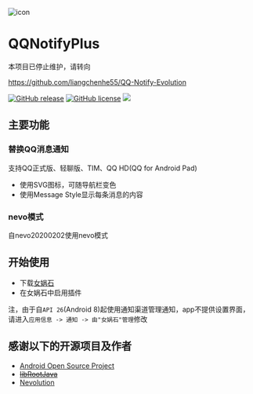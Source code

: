 ![icon](./app/src/main/ic_launcher-web.png)
# QQNotifyPlus
本项目已停止维护，请转向

https://github.com/liangchenhe55/QQ-Notify-Evolution

[![GitHub release](	https://img.shields.io/github/release-pre/ekibun/QQNotifyPlus.svg)](https://github.com/ekibun/QQNotifyPlus/releases)
[![GitHub license](	https://img.shields.io/github/license/ekibun/QQNotifyPlus.svg)](https://github.com/ekibun/QQNotifyPlus/LICENSE)
![](https://img.shields.io/github/downloads/ekibun/QQNotifyPlus/total.svg) 
## 主要功能
### 替换QQ消息通知
支持QQ正式版、轻聊版、TIM、QQ HD(QQ for Android Pad)
- 使用SVG图标，可随导航栏变色
- 使用Message Style显示每条消息的内容
### nevo模式
自nevo20200202使用nevo模式

## 开始使用
- 下载[女娲石](https://play.google.com/store/apps/details?id=com.oasisfeng.nevo&referrer=utm_source%3Dgithub%26utm_medium%3Dreadme%26utm_content%3Dbadge)
- 在女娲石中启用插件

注，由于自`API 26`(Android 8)起使用通知渠道管理通知，app不提供设置界面，请进入`应用信息 -> 通知 -> 由"女娲石"管理`修改 
## 感谢以下的开源项目及作者
- [Android Open Source Project](http://source.android.com/)
- ~~[libRootJava](https://github.com/Chainfire/librootjava)~~
- [Nevolution](https://github.com/Nevolution/sdk)
